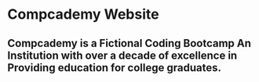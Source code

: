 # Compcademy Website

## Compcademy is a Fictional Coding Bootcamp An Institution with over a decade of excellence in Providing education for college graduates.
